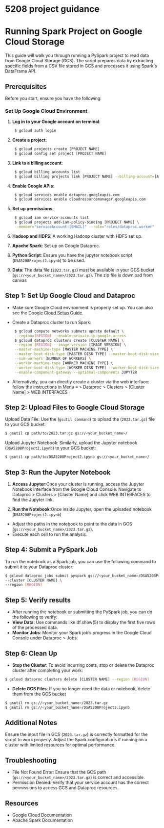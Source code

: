 # 5208 project guidance

# Running Spark Project on Google Cloud Storage

This guide will walk you through running a PySpark project to read data from Google Cloud Storage (GCS). The script prepares data by extracting specific fields from a CSV file stored in GCS and processes it using Spark's DataFrame API.

## Prerequisites

Before you start, ensure you have the following:
### Set Up Google Cloud Environment

1. **Log in to your Google account on terminal**:
   ```sh
    $ gcloud auth login
   ```
2. **Create a project**:
   ```sh
    $ gcloud projects create [PROJECT NAME]
    $ gcloud config set project [PROJECT NAME]
   ```
3. **Link to a billing account**:
   ```sh
    $ gcloud billing accounts list
    $ gcloud billing projects link [PROJECT NAME] --billing-account=[ACCOUNT ID] 
   ```
4. **Enable Google APIs**:
   ```sh
    $ gcloud services enable dataproc.googleapis.com
    $ gcloud services enable cloudresourcemanager.googleapis.com
   ```
5. **Set up permissions**:
   ```sh
    $ gcloud iam service-accounts list
    $ gcloud projects add-iam-policy-binding [PROJECT NAME] \
    --member="serviceAccount:[EMAIL]" --role="roles/dataproc.worker"
   ```

6. **Hadoop and HDFS**: A working Hadoop cluster with HDFS set up.
7. **Apache Spark**: Set up on Google Dataproc.
8. **Python Script**: Ensure you have the jupyter notebook script (`DSA5208Project2.ipynb`) to be used.
9. **Data**: The data file (`2023.tar.gz`) must be available in your GCS bucket (`gs://<your_bucket_name>/2023.tar.gz`). The zip file is download from canvas

   
## Step 1: Set Up Google Cloud and Dataproc

- Make sure Google Cloud environment is properly set up. You can also see the [Google Cloud Setup Guide](https://cloud.google.com/docs/overview).
- Create a Dataproc cluster to run Spark:

  ```sh
   $ gcloud compute networks subnets update default \
   --region=[REGION] --enable-private-ip-google-access
   $ gcloud dataproc clusters create [CLUSTER NAME] \
   --region [REGION] --image-version [IMAGE VERSION] \
   --master-machine-type [MASTER MACHINE TYPE] \
   --master-boot-disk-type [MASTER DISK TYPE] --master-boot-disk-size [DISK SIZE] \
   --num-workers [NUMBER OF WORKERS] \
   --worker-machine-type [WORKER MACHINE TYPE] \
   --worker-boot-disk-type [WORKER DISK TYPE] --worker-boot-disk-size [DISK SIZE] \
   --enable-component-gateway --optional-components JUPYTER
- Alternatively, you can directly create a cluster via the web interface: follow the instructions in Menu ≡ > Dataproc > Clusters > [Cluster Name] > WEB INTERFACES

## Step 2: Upload Files to Google Cloud Storage

Upload Data File: Use the (`gsutil command`) to upload the (`2023.tar.gz`) file to your GCS bucket:
 ```sh
$ gsutil cp path/to/2023.tar.gz gs://<your_bucket_name>/
   ```
Upload Jupyter Notebook: Similarly, upload the Jupyter notebook (`DSA5208Project2.ipynb`) to your GCS bucket:
 ```sh
$ gsutil cp path/to/DSA5208Project2.ipynb gs://<your_bucket_name>/
   ```
## Step 3: Run the Jupyter Notebook
1. **Access Jupyter**:Once your cluster is running, access the Jupyter Notebook interface from the Google Cloud Console. Navigate to Dataproc > Clusters > [Cluster Name] and click WEB INTERFACES to find the Jupyter link.
   
2. **Run the Notebook**:Once inside Jupyter, open the uploaded notebook (`DSA5208Project2.ipynb`)
-  Adjust the paths in the notebook to point to the data in GCS (`gs://<your_bucket_name>/2023.tar.gz`).
-  Execute each cell to run the analysis.

## Step 4: Submit a PySpark Job
To run the notebook as a Spark job, you can use the following command to submit it to your Dataproc cluster:
 ```sh
$ gcloud dataproc jobs submit pyspark gs://<your_bucket_name>/DSA5208Project2.ipynb \
--cluster [CLUSTER NAME] \
--region [REGION]
 ```

## Step 5: Verify results
- After running the notebook or submitting the PySpark job, you can do the following to verify:
- **View Data**: Use commands like df.show(5) to display the first five rows of the processed data.
- **Monitor Jobs**: Monitor your Spark job’s progress in the Google Cloud Console under Dataproc > Jobs.

## Step 6: Clean Up
- **Stop the Cluster**: To avoid incurring costs, stop or delete the Dataproc cluster after completing your work:
 ```sh
$ gcloud dataproc clusters delete [CLUSTER NAME] --region [REGION]
 ```
- **Delete GCS Files**: If you no longer need the data or notebook, delete them from the GCS bucket
 ```sh
$ gsutil rm gs://<your_bucket_name>/2023.tar.gz
$ gsutil rm gs://<your_bucket_name>/DSA5208Project2.ipynb
 ```
## Additional Notes
Ensure the input file in GCS (`2023.tar.gz`) is correctly formatted for the script to work properly.
Adjust the Spark configurations if running on a cluster with limited resources for optimal performance.

## Troubleshooting
- File Not Found Error: Ensure that the GCS path (`gs://<your_bucket_name>/2023.tar.gz`) is correct and accessible.
- Permission Denied: Verify that your service account has the correct permissions to access GCS and Dataproc resources.

## Resources
- Google Cloud Documentation
- Apache Spark Documentation
